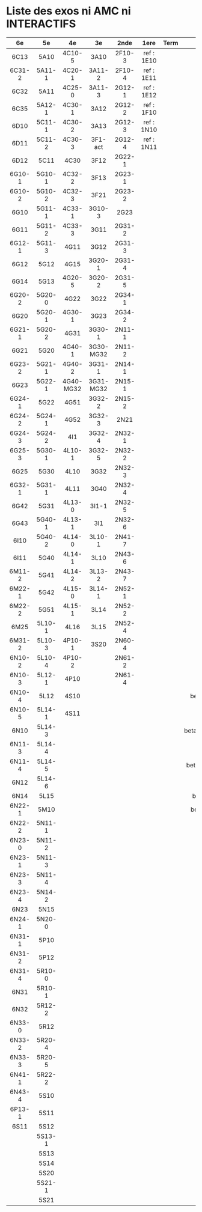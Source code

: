 # Liste des exos ni AMC ni INTERACTIFS

|6e|5e|4e|3e|2nde|1ere|Term|Reste|
|:-:|:-:|:-:|:-:|:-:|:-:|:-:|:-:|
|6C13|5A10|4C10-5|3A10|2F10-3|ref : 1E10||CM020|
|6C31-2|5A11-1|4C20-1|3A11-2|2F10-4|ref : 1E11||CM021|
|6C32|5A11|4C25-0|3A11-3|2G12-1|ref : 1E12||PEA11-1|
|6C35|5A12-1|4C30-1|3A12|2G12-2|ref : 1F10||PEA11|
|6D10|5C11-1|4C30-2|3A13|2G12-3|ref : 1N10||P003|
|6D11|5C11-2|4C30-3|3F1-act|2G12-4|ref : 1N11||P004|
|6D12|5C11|4C30|3F12|2G22-1|||P005|
|6G10-1|5G10-1|4C32-2|3F13|2G23-1|||P006|
|6G10-2|5G10-2|4C32-3|3F21|2G23-2|||P007|
|6G10|5G11-1|4C33-1|3G10-3|2G23|||P008|
|6G11|5G11-2|4C33-3|3G11|2G31-2|||P009|
|6G12-1|5G11-3|4G11|3G12|2G31-3|||P010|
|6G12|5G12|4G15|3G20-1|2G31-4|||P011|
|6G14|5G13|4G20-5|3G20-2|2G31-5|||P012|
|6G20-2|5G20-0|4G22|3G22|2G34-1|||beta2F31|
|6G20|5G20-1|4G30-1|3G23|2G34-2|||beta2N60-X1|
|6G21-1|5G20-2|4G31|3G30-1|2N11-1|||beta2N60-X2|
|6G21|5G20|4G40-1|3G30-MG32|2N11-2|||beta3F23|
|6G23-2|5G21-1|4G40-2|3G31-1|2N14-1|||beta3G15|
|6G23|5G22-1|4G40-MG32|3G31-MG32|2N15-1|||beta3G41|
|6G24-1|5G22|4G51|3G32-2|2N15-2|||beta3s21|
|6G24-2|5G24-1|4G52|3G32-3|2N21|||beta4C31|
|6G24-3|5G24-2|4I1|3G32-4|2N32-1|||beta4G20-3|
|6G25-3|5G30-1|4L10-1|3G32-5|2N32-2|||beta4G20-4|
|6G25|5G30|4L10|3G32|2N32-3|||beta6C33-1|
|6G32-1|5G31-1|4L11|3G40|2N32-4|||beta6test2|
|6G42|5G31|4L13-0|3I1-1|2N32-5|||beta6test2021|
|6G43|5G40-1|4L13-1|3I1|2N32-6|||betaAsymptotesObliques|
|6I10|5G40-2|4L14-0|3L10-1|2N41-7|||betaComplexes|
|6I11|5G40|4L14-1|3L10|2N43-6|||betaDivisionsDePolynomes|
|6M11-2|5G41|4L14-2|3L13-2|2N43-7|||betaEq1erDegreDansC|
|6M22-1|5G42|4L15-0|3L14-1|2N52-1|||betaEq2eDegAvecParam|
|6M22-2|5G51|4L15-1|3L14|2N52-2|||betaEqCarreDansC|
|6M25|5L10-1|4L16|3L15|2N52-4|||betaEqValAbs|
|6M31-2|5L10-3|4P10-1|3S20|2N60-4|||betaEquationsLog|
|6N10-2|5L10-4|4P10-2||2N61-2|||betaExo3d|
|6N10-3|5L12-1|4P10||2N61-4|||betaExoSimpleMatthieu|
|6N10-4|5L12|4S10|||||betaModèle10_simple_question-reponse|
|6N10-5|5L14-1|4S11|||||betaModèle11_paramétrable|
|6N10|5L14-3||||||betaModèle20_plusieurs_types_de_questions|
|6N11-3|5L14-4||||||betaModèle21_paramétrables|
|6N11-4|5L14-5||||||betaModèle30_constructions_géométriques|
|6N12|5L14-6||||||betaModèle31_paramétrables|
|6N14|5L15||||||betaModèle40_tableau_proportionnalite|
|6N22-1|5M10||||||betaModèle41_tableau_signes_variations|
|6N22-2|5N11-1||||||betaProbaAouB|
|6N23-0|5N11-2||||||betaProbabilites|
|6N23-1|5N11-3||||||betaPuissances|
|6N23-3|5N11-4||||||betaSpline|
|6N23-4|5N14-2||||||betaSys2x2CombLin|
|6N23|5N15||||||betaTracerParabole|
|6N24-1|5N20-0||||||betarotation3d|
|6N31-1|5P10||||||betatrinome|
|6N31-2|5P12||||||moule_a_exo_mathalea|
|6N31-4|5R10-0||||||moule_a_exo_mathalea2d|
|6N31|5R10-1||||||c3C10-2|
|6N32|5R12-2||||||c3N10|
|6N33-0|5R12||||||c3N23|
|6N33-2|5R20-4|||||||
|6N33-3|5R20-5|||||||
|6N41-1|5R22-2|||||||
|6N43-4|5S10|||||||
|6P13-1|5S11|||||||
|6S11|5S12|||||||
||5S13-1|||||||
||5S13|||||||
||5S14|||||||
||5S20|||||||
||5S21-1|||||||
||5S21|||||||
